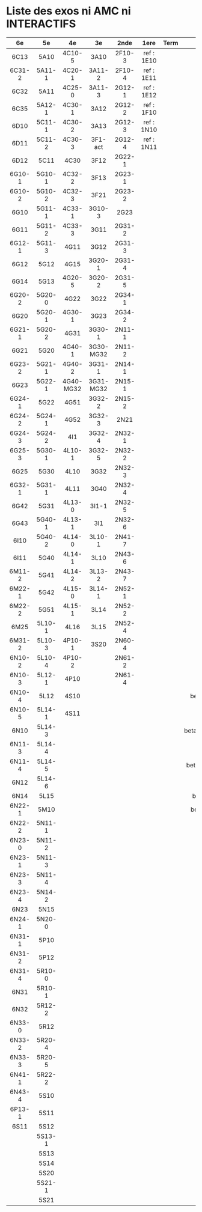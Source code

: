 # Liste des exos ni AMC ni INTERACTIFS

|6e|5e|4e|3e|2nde|1ere|Term|Reste|
|:-:|:-:|:-:|:-:|:-:|:-:|:-:|:-:|
|6C13|5A10|4C10-5|3A10|2F10-3|ref : 1E10||CM020|
|6C31-2|5A11-1|4C20-1|3A11-2|2F10-4|ref : 1E11||CM021|
|6C32|5A11|4C25-0|3A11-3|2G12-1|ref : 1E12||PEA11-1|
|6C35|5A12-1|4C30-1|3A12|2G12-2|ref : 1F10||PEA11|
|6D10|5C11-1|4C30-2|3A13|2G12-3|ref : 1N10||P003|
|6D11|5C11-2|4C30-3|3F1-act|2G12-4|ref : 1N11||P004|
|6D12|5C11|4C30|3F12|2G22-1|||P005|
|6G10-1|5G10-1|4C32-2|3F13|2G23-1|||P006|
|6G10-2|5G10-2|4C32-3|3F21|2G23-2|||P007|
|6G10|5G11-1|4C33-1|3G10-3|2G23|||P008|
|6G11|5G11-2|4C33-3|3G11|2G31-2|||P009|
|6G12-1|5G11-3|4G11|3G12|2G31-3|||P010|
|6G12|5G12|4G15|3G20-1|2G31-4|||P011|
|6G14|5G13|4G20-5|3G20-2|2G31-5|||P012|
|6G20-2|5G20-0|4G22|3G22|2G34-1|||beta2F31|
|6G20|5G20-1|4G30-1|3G23|2G34-2|||beta2N60-X1|
|6G21-1|5G20-2|4G31|3G30-1|2N11-1|||beta2N60-X2|
|6G21|5G20|4G40-1|3G30-MG32|2N11-2|||beta3F23|
|6G23-2|5G21-1|4G40-2|3G31-1|2N14-1|||beta3G15|
|6G23|5G22-1|4G40-MG32|3G31-MG32|2N15-1|||beta3G41|
|6G24-1|5G22|4G51|3G32-2|2N15-2|||beta3s21|
|6G24-2|5G24-1|4G52|3G32-3|2N21|||beta4C31|
|6G24-3|5G24-2|4I1|3G32-4|2N32-1|||beta4G20-3|
|6G25-3|5G30-1|4L10-1|3G32-5|2N32-2|||beta4G20-4|
|6G25|5G30|4L10|3G32|2N32-3|||beta6C33-1|
|6G32-1|5G31-1|4L11|3G40|2N32-4|||beta6test2|
|6G42|5G31|4L13-0|3I1-1|2N32-5|||beta6test2021|
|6G43|5G40-1|4L13-1|3I1|2N32-6|||betaAsymptotesObliques|
|6I10|5G40-2|4L14-0|3L10-1|2N41-7|||betaComplexes|
|6I11|5G40|4L14-1|3L10|2N43-6|||betaDivisionsDePolynomes|
|6M11-2|5G41|4L14-2|3L13-2|2N43-7|||betaEq1erDegreDansC|
|6M22-1|5G42|4L15-0|3L14-1|2N52-1|||betaEq2eDegAvecParam|
|6M22-2|5G51|4L15-1|3L14|2N52-2|||betaEqCarreDansC|
|6M25|5L10-1|4L16|3L15|2N52-4|||betaEqValAbs|
|6M31-2|5L10-3|4P10-1|3S20|2N60-4|||betaEquationsLog|
|6N10-2|5L10-4|4P10-2||2N61-2|||betaExo3d|
|6N10-3|5L12-1|4P10||2N61-4|||betaExoSimpleMatthieu|
|6N10-4|5L12|4S10|||||betaModèle10_simple_question-reponse|
|6N10-5|5L14-1|4S11|||||betaModèle11_paramétrable|
|6N10|5L14-3||||||betaModèle20_plusieurs_types_de_questions|
|6N11-3|5L14-4||||||betaModèle21_paramétrables|
|6N11-4|5L14-5||||||betaModèle30_constructions_géométriques|
|6N12|5L14-6||||||betaModèle31_paramétrables|
|6N14|5L15||||||betaModèle40_tableau_proportionnalite|
|6N22-1|5M10||||||betaModèle41_tableau_signes_variations|
|6N22-2|5N11-1||||||betaProbaAouB|
|6N23-0|5N11-2||||||betaProbabilites|
|6N23-1|5N11-3||||||betaPuissances|
|6N23-3|5N11-4||||||betaSpline|
|6N23-4|5N14-2||||||betaSys2x2CombLin|
|6N23|5N15||||||betaTracerParabole|
|6N24-1|5N20-0||||||betarotation3d|
|6N31-1|5P10||||||betatrinome|
|6N31-2|5P12||||||moule_a_exo_mathalea|
|6N31-4|5R10-0||||||moule_a_exo_mathalea2d|
|6N31|5R10-1||||||c3C10-2|
|6N32|5R12-2||||||c3N10|
|6N33-0|5R12||||||c3N23|
|6N33-2|5R20-4|||||||
|6N33-3|5R20-5|||||||
|6N41-1|5R22-2|||||||
|6N43-4|5S10|||||||
|6P13-1|5S11|||||||
|6S11|5S12|||||||
||5S13-1|||||||
||5S13|||||||
||5S14|||||||
||5S20|||||||
||5S21-1|||||||
||5S21|||||||
